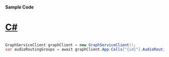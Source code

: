 #### Sample Code
# [C#](#tab/Csharp)

```C#

GraphServiceClient graphClient = new GraphServiceClient();
var audioRoutingGroups = await graphClient.App.Calls["{id}"].AudioRoutingGroups.Request().GetAsync();

```